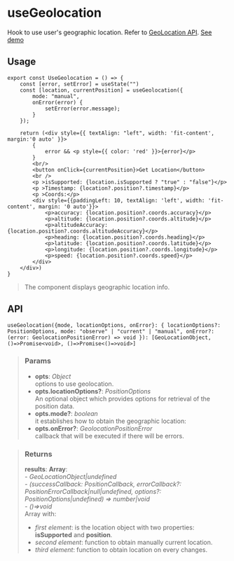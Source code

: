 # useGeolocation
Hook to use user's geographic location. Refer to [GeoLocation API](https://developer.mozilla.org/en-US/docs/Web/API/Geolocation_API). [See demo](https://react-tools.ndria.dev/#/hooks/api-dom/useGeolocation)

## Usage

```tsx
export const UseGeolocation = () => {
	const [error, setError] = useState("")
	const [location, currentPosition] = useGeolocation({
		mode: "manual",
		onError(error) {
			setError(error.message);
		}
	});

	return (<div style={{ textAlign: "left", width: 'fit-content', margin:'0 auto' }}>
		{
			error && <p style={{ color: 'red' }}>{error}</p>
		}
		<br/>
		<button onClick={currentPosition}>Get Location</button>
		<br />
		<p >isSupported: {location.isSupported ? "true" : "false"}</p>
		<p >Timestamp: {location?.position?.timestamp}</p>
		<p >Coords:</p>
		<div style={{paddingLeft: 10, textAlign: 'left', width: 'fit-content', margin: '0 auto'}}>
			<p>accuracy: {location.position?.coords.accuracy}</p>
			<p>altitude: {location.position?.coords.altitude}</p>
			<p>altitudeAccuracy: {location.position?.coords.altitudeAccuracy}</p>
			<p>heading: {location.position?.coords.heading}</p>
			<p>latitude: {location.position?.coords.latitude}</p>
			<p>longitude: {location.position?.coords.longitude}</p>
			<p>speed: {location.position?.coords.speed}</p>
		</div>
	</div>)
}
```

> The component displays geographic location info.


## API

```tsx
useGeolocation({mode, locationOptions, onError}: { locationOptions?: PositionOptions, mode: "observe" | "current" | "manual", onError?: (error: GeolocationPositionError) => void }): [GeoLocationObject, ()=>Promise<void>, ()=>Promise<()=>void>]
```


> ### Params
>
> - __opts__: _Object_  
options to use geolocation.
> - __opts.locationOptions?__: _PositionOptions_  
An optional object which provides options for retrieval of the position data.
> - __opts.mode?__: _boolean_  
it establishes how to obtain the geographic location:
> - __opts.onError?__: _GeolocationPositionError_  
callback that will be executed if there will be errors.
>



> ### Returns
>
> __results__:  __Array__:  
    - _GeoLocationObject|undefined_  
    - _(successCallback: PositionCallback, errorCallback?: PositionErrorCallback|null|undefined, options?: PositionOptions|undefined) => number|void_  
    - _()=>void_  
> Array with:
> - _first element_: is the location object with two properties: __isSupported__ and __position__.
> - _second element_: function to obtain manually current location.
> - _third element_: function to obtain location on every changes.
>